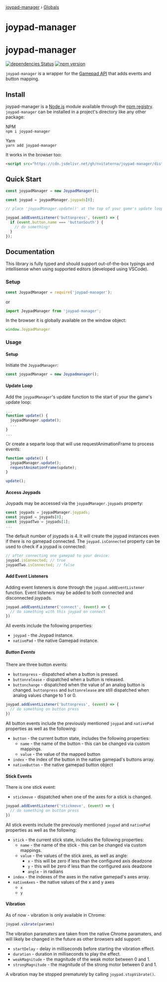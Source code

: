 [joypad-manager](README.md) › [Globals](globals.md)

# joypad-manager

# joypad-manager

[![dependencies Status](https://flat.badgen.net/david/dep/nvitaterna/joypad-manager)](https://david-dm.org/nvitaterna/joypad-manager)
[![npm version](https://flat.badgen.net/npm/v/joypad-manager)](https://www.npmjs.com/package/joypad-manager)

`joypad-manager` is a wrapper for the [Gamepad API](https://developer.mozilla.org/en-US/docs/Web/API/Gamepad_API) that adds events and button mapping.

## Install

joypad-manager is a [Node.js](https://nodejs.org/en/) module available through the [npm registry](https://www.npmjs.com/). `joypad-manager` can be installed in a project's directory like any other package:

NPM  
`npm i joypad-manager`

Yarn  
`yarn add joypad-manager`

It works in the browser too:
```html
<script src="https://cdn.jsdelivr.net/gh/nvitaterna/joypad-manager/dist/joypad-manager.min.js"></script>
```
## Quick Start

```js
const joypadManager = new JoypadManager();

const joypad = joypadManager.joypads[0];

// place 'joypadManager.update()' at the top of your game's update loop

joypad.addEventListener('buttonpress', (event) => {
  if (event.button.name === 'buttonSouth') {
    // do something!
  }
});
```

## Documentation

This library is fully typed and should support out-of-the-box typings and intellisense when using supported editors (developed using VSCode).

### Setup
```js
const JoypadManager = require('joypad-manager');
```
or
```js
import JoypadManager from 'joypad-manager';
```

In the browser it is globally available on the window object:
```js
window.JoypadManager
```

### Usage

#### Setup
Initiate the `JoypadManager`:

```js
const joypadManager = new Joypadmanager();
```
#### Update Loop
Add the `joypadManager`'s update function to the start of your the game's update loop:
```js
...
function update() {
  joypadManager.update();
  ...
}
...
```
Or create a separte loop that will use requestAnimationFrame to process events:
```js
function update() {
  joypadManager.update();
  requestAnimationFrame(update);
}

update();
```
#### Access Joypads

Joypads may be accessed via the `joypadManager.joypads` property:
```js
const joypads = joypadManager.joypads;
const joypad = joypads[0];
const joypadTwo = joypads[1];
...
```
The default number of joypads is 4. It will create the joypad instances even if there is no gamepad connected. The `joypad.isConnected` property can be used to check if a joypad is connected:
```js
// after connecting one gamepad to your device:
joypad.isConnected; // true
joypadTwo.isConnected; // false
```

#### Add Event Listeners

Adding event listeners is done through the `joypad.addEventListener` function. Event listeners may be added to both connected and disconnected joypads.
```js
joypad.addEventListener('connect', (event) => {
  // do something with this joypad on connect
})
```
All events include the following properties:

* `joypad` - the Joypad instance.  
* `nativePad` - the native Gamepad instance.

##### Button Events

There are three button events:

* `buttonpress` - dispatched when a button is pressed.  
* `buttonrelease` - dispatched when a button is released.
* `buttonchange` - dispatched when the value of an analog button is changed. `buttonpress` and `buttonrelease` are still dispatched when analog values change to 1 or 0.

```js
joypad.addEventListener('buttonpress', (event) => {
  // do something on button press
})
```
All button events include the previously mentioned `joypad` and `nativePad` properties as well as the following:

* `button`  - the current button state, includes the following properties:  
  * `name` - the name of the button - this can be changed via custom mappings.
  * `value` - the value of the mapped button
* `index` - the index of the button in the native gamepad's buttons array.
* `nativeButton` - the native gamepad button object

#### Stick Events
There is one stick event: 
* `stickmove` - dispatched when one of the axes for a stick is changed.
```js
joypad.addEventListener('stickmove', (event) => {
  // do something on button press
})
```
All stick events include the previously mentioned `joypad` and `nativePad` properties as well as the following:

* `stick`  - the current stick state, includes the following properties:  
  * `name` - the name of the stick - this can be changed via custom mappings.
  * `value` - the values of the stick axes, as well as angle:
    * `x` - this will be zero if less than the configured axis deadzone
    * `y` - this will be zero if less than the configured axis deadzone
    * `angle` - in radians
* `index` - the indexes of the axes in the native gamepad's axes array.
* `nativeAxes` - the native values of the x and y axes
  * `x`
  * `y`

#### Vibration
As of now - vibration is only available in Chrome:
```js
joypad.vibrate(params)
```
The vibration paramaters are taken from the native Chrome paramaters, and will likely be changed in the future as other browsers add support:
* `startDelay` - delay in milliseconds before starting the vibration effect.
* `duration` - duration in milliseconds to play the effect.
* `weakMagnitude` - the magnitude of the weak motor between 0 and 1.
* `strongMagnitude` - the magnitude of the strong motor between 0 and 1.

A vibration may be stopped prematurely by calling `joypad.stopVibrate()`.
